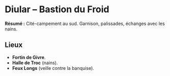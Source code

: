 # Diular – Bastion du Froid

**Résumé :** Cité-campement au sud. Garnison, palissades, échanges avec les nains.

## Lieux
- **Fortin de Givre**.
- **Halle de Troc** (nains).
- **Feux Longs** (veille contre la banquise).


